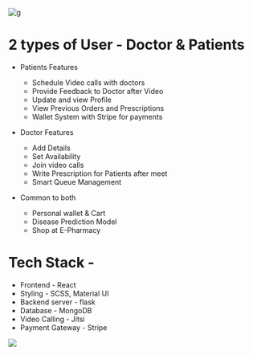 ![g](https://github.com/user-attachments/assets/eb579b2d-e769-40e4-b122-33240d8917ff)

# 2 types of User - Doctor & Patients

- Patients Features

  - Schedule Video calls with doctors
  - Provide Feedback to Doctor after Video
  - Update and view Profile
  - View Previous Orders and Prescriptions
  - Wallet System with Stripe for payments
  
- Doctor Features

  - Add Details
  - Set Availability
  - Join video calls
  - Write Prescription for Patients after meet
  - Smart Queue Management

- Common to both
  - Personal wallet & Cart
  - Disease Prediction Model
  - Shop at E-Pharmacy

# Tech Stack -

  - Frontend - React
  - Styling - SCSS, Material UI
  - Backend server - flask
  - Database - MongoDB
  - Video Calling - Jitsi
  - Payment Gateway - Stripe

<a href="https://github.com/gojo0112/Domain-Expansion/graphs/contributors">
  <img src="https://contrib.rocks/image?repo=gojo0112/Domain-Expansion" />
</a>





